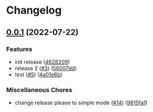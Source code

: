 # Changelog

## [0.0.1](https://github.com/OctopusDeploy/cli/compare/v1.2.0...v0.0.1) (2022-07-22)


### Features

* init release ([4628209](https://github.com/OctopusDeploy/cli/commit/4628209371341bb7ac93d2ff4f590f09b7633816))
* release 2 ([#3](https://github.com/OctopusDeploy/cli/issues/3)) ([56007dd](https://github.com/OctopusDeploy/cli/commit/56007ddbf23a76b071a3b7a7a82732dae58c63d1))
* test ([#5](https://github.com/OctopusDeploy/cli/issues/5)) ([4a01e6b](https://github.com/OctopusDeploy/cli/commit/4a01e6b27956e45685267a27414266e81d2b6801))


### Miscellaneous Chores

* change release please to simple mode ([#14](https://github.com/OctopusDeploy/cli/issues/14)) ([9615fa1](https://github.com/OctopusDeploy/cli/commit/9615fa19d45e9c4b4e73a1a7c14ed0072614d1b1))

